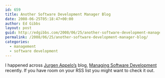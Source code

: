 ```yaml
---
id: 659
title: Another Software Development Manager Blog
date: 2008-06-25T05:18:47+00:00
author: Ed Gibbs
layout: post
guid: http://edgibbs.com/2008/06/25/another-software-development-manager-blog/
permalink: /2008/06/25/another-software-development-manager-blog/
categories:
  - management
  - software development
---
```

I happened across [Jurgen Appelo&#8217;s](http://nooperation.typepad.com/about.html) blog, [Managing Software Development](http://www.noop.nl/) recently. If you have room on your RSS list you might want to check it out.